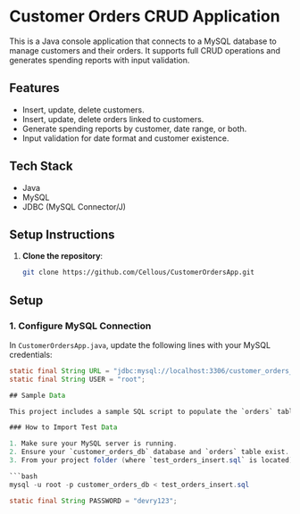 # Customer Orders CRUD Application

This is a Java console application that connects to a MySQL database to manage customers and their orders. It supports full CRUD operations and generates spending reports with input validation.

## Features

- Insert, update, delete customers.
- Insert, update, delete orders linked to customers.
- Generate spending reports by customer, date range, or both.
- Input validation for date format and customer existence.

## Tech Stack

- Java
- MySQL
- JDBC (MySQL Connector/J)

## Setup Instructions

1. **Clone the repository**:
   ```bash
   git clone https://github.com/Cellous/CustomerOrdersApp.git

## Setup

### 1. Configure MySQL Connection
In `CustomerOrdersApp.java`, update the following lines with your MySQL credentials:

```java
static final String URL = "jdbc:mysql://localhost:3306/customer_orders_db";
static final String USER = "root";

## Sample Data

This project includes a sample SQL script to populate the `orders` table with 15 test orders.

### How to Import Test Data

1. Make sure your MySQL server is running.
2. Ensure your `customer_orders_db` database and `orders` table exist.
3. From your project folder (where `test_orders_insert.sql` is located), run the following command:

```bash
mysql -u root -p customer_orders_db < test_orders_insert.sql

static final String PASSWORD = "devry123";


